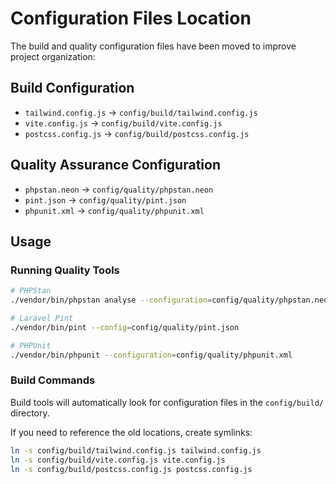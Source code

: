 # Configuration Files Location

The build and quality configuration files have been moved to improve project organization:

## Build Configuration
- `tailwind.config.js` → `config/build/tailwind.config.js`
- `vite.config.js` → `config/build/vite.config.js`
- `postcss.config.js` → `config/build/postcss.config.js`

## Quality Assurance Configuration  
- `phpstan.neon` → `config/quality/phpstan.neon`
- `pint.json` → `config/quality/pint.json`
- `phpunit.xml` → `config/quality/phpunit.xml`

## Usage

### Running Quality Tools
```bash
# PHPStan
./vendor/bin/phpstan analyse --configuration=config/quality/phpstan.neon

# Laravel Pint
./vendor/bin/pint --config=config/quality/pint.json

# PHPUnit
./vendor/bin/phpunit --configuration=config/quality/phpunit.xml
```

### Build Commands
Build tools will automatically look for configuration files in the `config/build/` directory.

If you need to reference the old locations, create symlinks:
```bash
ln -s config/build/tailwind.config.js tailwind.config.js
ln -s config/build/vite.config.js vite.config.js
ln -s config/build/postcss.config.js postcss.config.js
```